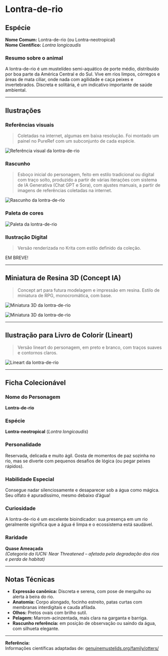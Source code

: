 # Lontra-de-rio

## Espécie
**Nome Comum:** Lontra-de-rio (ou Lontra-neotropical)  
**Nome Científico:** *Lontra longicaudis*

### Resumo sobre o animal
A lontra-de-rio é um mustelídeo semi-aquático de porte médio, distribuído por boa parte da América Central e do Sul. Vive em rios limpos, córregos e áreas de mata ciliar, onde nada com agilidade e caça peixes e invertebrados. Discreta e solitária, é um indicativo importante de saúde ambiental.

---

## Ilustrações

### Referências visuais
> Coletadas na internet, algumas em baixa resolução. Foi montado um painel no PureRef com um subconjunto de cada espécie.

![Referência visual da lontra-de-rio](imagens/lontra-referencias.png)

### Rascunho
> Esboço inicial do personagem, feito em estilo tradicional ou digital com traço solto, produzido a partir de várias iterações com sistema de IA Generativa (Chat GPT e Sora), com ajustes manuais, a partir de imagens de referências coletadas na internet.

![Rascunho da lontra-de-rio](image-38.png)

### Paleta de cores

![Paleta da lontra-de-rio](imagens/lontra-paleta.png)

### Ilustração Digital
> Versão renderizada no Krita com estilo definido da coleção.

EM BREVE!

---

## Miniatura de Resina 3D (Concept IA)
> Concept art para futura modelagem e impressão em resina. Estilo de miniatura de RPG, monocromática, com base.

![Miniatura 3D da lontra-de-rio](image-37.png)

![Miniatura 3D da lontra-de-rio](image-39.png)

---

## Ilustração para Livro de Colorir (Lineart)
> Versão lineart do personagem, em preto e branco, com traços suaves e contornos claros.

![Lineart da lontra-de-rio](imagens/lontra-lineart.png)

---

## Ficha Colecionável

### Nome do Personagem
**Lontra-de-rio**

### Espécie
**Lontra-neotropical** (*Lontra longicaudis*)

### Personalidade
Reservada, delicada e muito ágil. Gosta de momentos de paz sozinha no rio, mas se diverte com pequenos desafios de lógica (ou pegar peixes rápidos).

### Habilidade Especial
Consegue nadar silenciosamente e desaparecer sob a água como mágica. Seu olfato é apuradíssimo, mesmo debaixo d’água!

### Curiosidade
A lontra-de-rio é um excelente bioindicador: sua presença em um rio geralmente significa que a água é limpa e o ecossistema está saudável.

### Raridade
**Quase Ameaçada**  
_(Categoria da IUCN: Near Threatened – afetada pela degradação dos rios e perda de habitat)_

---

## Notas Técnicas

- **Expressão canônica:** Discreta e serena, com pose de mergulho ou alerta à beira do rio.
- **Anatomia:** Corpo alongado, focinho estreito, patas curtas com membranas interdigitais e cauda afilada.
- **Olhos:** Pretos ovais com brilho sutil.
- **Pelagem:** Marrom-acinzentada, mais clara na garganta e barriga.
- **Rascunho referência:** em posição de observação ou saindo da água, com silhueta elegante.

---

**Referência:**  
Informações científicas adaptadas de: [genuinemustelids.org/family/otters/](https://www.genuinemustelids.org/family/otters/)